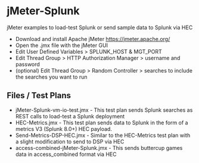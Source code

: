# jMeter-Splunk
jMeter examples to load-test Splunk or send sample data to Splunk via HEC

- Download and install Apache jMeter https://jmeter.apache.org/
- Open the .jmx file with the jMeter GUI
- Edit User Defined Variables > SPLUNK_HOST & MGT_PORT
- Edit Thread Group > HTTP Authorization Manager > username and password
- (optional) Edit Thread Group > Random Controller > searches to include the searches you want to run

## Files / Test Plans
- jMeter-Splunk-vm-io-test.jmx - This test plan sends Splunk searches as REST calls to load-test a Splunk deployment
- HEC-Metrics.jmx - This test plan sends data to Splunk in the form of a metrics V3 (Splunk 8.0+) HEC payload. 
- Send-Metrics-DSP-HEC.jmx - Similar to the HEC-Metrics test plan with a slight modification to send to DSP via HEC
- access-combined-jMeter-Splunk.jmx - This sends buttercup games data in access_combined format via HEC
